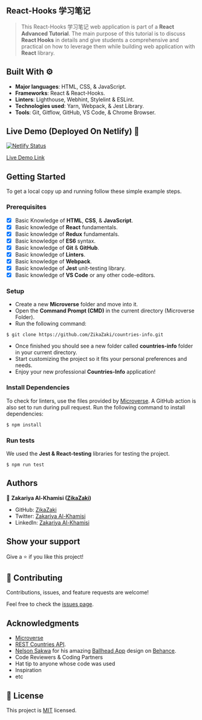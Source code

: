 ## React-Hooks 学习笔记
> This React-Hooks 学习笔记 web application is part of a **React Advanced Tutorial**. The main purpose of this tutorial is to discuss **React Hooks** in details and give students a comprehensive and practical on how to leverage them while building web application with **React** library. 

## Built With ⚙️

- **Major languages**: HTML, CSS, & JavaScript.
- **Frameworks**: React & React-Hooks.
- **Linters**: Lighthouse, Webhint, Stylelint & ESLint.
- **Technologies used**: Yarn, Webpack, & Jest Library.
- **Tools**: Git, Gitflow, GitHub, VS Code, & Chrome Browser.

## Live Demo (Deployed On Netlify) 🚀

[![Netlify Status](https://api.netlify.com/)](https://api.netlify.com/)

[Live Demo Link](https://api.netlify.com/)

## Getting Started

To get a local copy up and running follow these simple example steps.

### Prerequisites

- [x] Basic Knowledge of **HTML**, **CSS**, & **JavaScript**.
- [x] Basic knowledge of **React** fundamentals.
- [x] Basic knowledge of **Redux** fundamentals.
- [x] Basic knowledge of **ES6** syntax.
- [x] Basic knowledge of **Git** & **GitHub**.
- [x] Basic knowledge of **Linters**.
- [x] Basic knowledge of **Webpack**.
- [x] Basic knowledge of **Jest** unit-testing library.
- [x] Basic knowledge of **VS Code** or any other code-editors.

### Setup

- Create a new **Microverse** folder and move into it.
- Open the **Command Prompt (CMD)** in the current directory (Microverse Folder).
- Run the following command:

```
$ git clone https://github.com/ZikaZaki/countries-info.git
```

- Once finished you should see a new folder called **countries-info** folder in your current directory.
- Start customizing the project so it fits your personal preferences and needs.
- Enjoy your new professional **Countries-Info** application!

### Install Dependencies

To check for linters, use the files provided by [Microverse](https://github.com/microverseinc/linters-config/tree/master/react-redux). A GitHub action is also set to run during pull request. Run the following command to install dependencies:

```bash
$ npm install
```

### Run tests

We used the **Jest & React-testing** libraries for testing the project.

```
$ npm run test
```

## Authors

👤 **Zakariya Al-Khamisi ([ZikaZaki](https://github.com/ZikaZaki))**

- GitHub: [ZikaZaki](https://github.com/ZikaZaki)
- Twitter: [Zakariya Al-Khamisi](https://twitter.com/ZakariyaKhamisi)
- LinkedIn: [Zakariya Al-Khamisi](https://www.linkedin.com/in/zakariyaalkhamisisap/)

## Show your support

Give a ⭐️ if you like this project!

## 🤝 Contributing

Contributions, issues, and feature requests are welcome!

Feel free to check the [issues page](../../issues/).

## Acknowledgments

- [Microverse](https://www.microverse.org/)
- [REST Countries API](https://restcountries.com/#rest-countries).
- [ Nelson Sakwa](https://www.behance.net/sakwadesignstudio) for his amazing  [Ballhead App](<https://www.behance.net/gallery/31579789/Ballhead-App-(Free-PSDs)>) design on [Behance](https://www.behance.net/onboarding).
- Code Reviewers & Coding Partners
- Hat tip to anyone whose code was used
- Inspiration
- etc

## 📝 License

This project is [MIT](./LICENSE) licensed.
